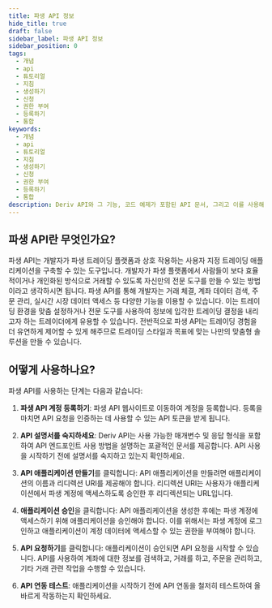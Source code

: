 ```yaml
---
title: 파생 API 정보
hide_title: true
draft: false
sidebar_label: 파생 API 정보
sidebar_position: 0
tags:
  - 개념
  - api
  - 튜토리얼
  - 지침
  - 생성하기
  - 신청
  - 권한 부여
  - 등록하기
  - 통합
keywords:
  - 개념
  - api
  - 튜토리얼
  - 지침
  - 생성하기
  - 신청
  - 권한 부여
  - 등록하기
  - 통합
description: Deriv API와 그 기능, 코드 예제가 포함된 API 문서, 그리고 이를 사용해 트레이딩 앱을 구축하는 방법에 대해 알아보세요.
---
```


## 파생 API란 무엇인가요?

파생 API는 개발자가 파생 트레이딩 플랫폼과 상호 작용하는 사용자 지정 트레이딩 애플리케이션을 구축할 수 있는 도구입니다. 개발자가 파생 플랫폼에서 사람들이 보다 효율적이거나 개인화된 방식으로 거래할 수 있도록 자신만의 전문 도구를 만들 수 있는 방법이라고 생각하시면 됩니다. 파생 API를 통해 개발자는 거래 체결, 계좌 데이터 검색, 주문 관리, 실시간 시장 데이터 액세스 등 다양한 기능을 이용할 수 있습니다. 이는 트레이딩 환경을 맞춤 설정하거나 전문 도구를 사용하여 정보에 입각한 트레이딩 결정을 내리고자 하는 트레이더에게 유용할 수 있습니다. 전반적으로 파생 API는 트레이딩 경험을 더 유연하게 제어할 수 있게 해주므로 트레이딩 스타일과 목표에 맞는 나만의 맞춤형 솔루션을 만들 수 있습니다.

## 어떻게 사용하나요?

파생 API를 사용하는 단계는 다음과 같습니다:

1. **파생 API 계정 등록하기**: 파생 API 웹사이트로 이동하여 계정을 등록합니다. 등록을 마치면 API 요청을 인증하는 데 사용할 수 있는 API 토큰을 받게 됩니다.

2. **API 설명서를 숙지하세요**: Deriv API는 사용 가능한 매개변수 및 응답 형식을 포함하여 API 엔드포인트 사용 방법을 설명하는 포괄적인 문서를 제공합니다. API 사용을 시작하기 전에 설명서를 숙지하고 있는지 확인하세요.

3. **API 애플리케이션 만들기**를 클릭합니다: API 애플리케이션을 만들려면 애플리케이션의 이름과 리디렉션 URI를 제공해야 합니다. 리디렉션 URI는 사용자가 애플리케이션에서 파생 계정에 액세스하도록 승인한 후 리디렉션되는 URL입니다.

4. **애플리케이션 승인**을 클릭합니다: API 애플리케이션을 생성한 후에는 파생 계정에 액세스하기 위해 애플리케이션을 승인해야 합니다. 이를 위해서는 파생 계정에 로그인하고 애플리케이션이 계정 데이터에 액세스할 수 있는 권한을 부여해야 합니다.

5. **API 요청하기**를 클릭합니다: 애플리케이션이 승인되면 API 요청을 시작할 수 있습니다. API를 사용하여 계좌에 대한 정보를 검색하고, 거래를 하고, 주문을 관리하고, 기타 거래 관련 작업을 수행할 수 있습니다.

6. **API 연동 테스트**: 애플리케이션을 시작하기 전에 API 연동을 철저히 테스트하여 올바르게 작동하는지 확인하세요.
